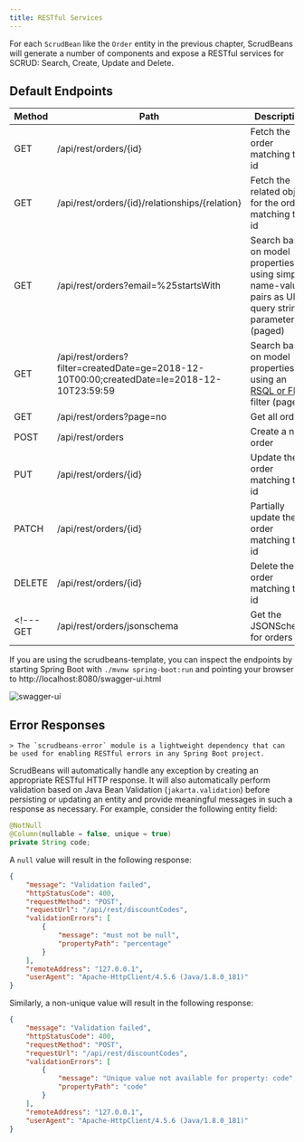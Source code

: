 ```yaml
---
title: RESTful Services
---
```



For each `ScrudBean` like the `Order` entity in the previous chapter, ScrudBeans will generate a number of 
components and expose a RESTful services for SCRUD: Search, Create, Update and Delete.

## Default Endpoints

Method | Path    | Description
------ | ------- | -------------------
GET    | /api/rest/orders/{id} | Fetch the order matching the id
GET    | /api/rest/orders/{id}/relationships/{relation} | Fetch the related object for the order matching the id
GET    | /api/rest/orders?email=%25startsWith | Search based on model properties using simple name-value pairs as URL query string parameters (paged)
GET    | /api/rest/orders?filter=createdDate=ge=2018-12-10T00:00;createdDate=le=2018-12-10T23:59:59 | Search based on model properties using an [RSQL or FIQL](https://manosbatsis.github.io/scrudbeans/docs/rsqlsupport) filter (paged)
GET    | /api/rest/orders?page=no | Get all orders
POST   | /api/rest/orders      | Create a new order
PUT    | /api/rest/orders/{id} | Update the order matching the id
PATCH  | /api/rest/orders/{id} | Partially update the order matching the id
DELETE | /api/rest/orders/{id} | Delete the order matching the id
<!--- GET    | /api/rest/orders/jsonschema | Get the JSONSchema for orders -->

If you are using the scrudbeans-template, you can inspect the endpoints by starting Spring Boot 
with `./mvnw spring-boot:run` and pointing your browser to http://localhost:8080/swagger-ui.html

![swagger-ui](assets/img/swagger-ui-fragment.png)

## Error Responses

	> The `scrudbeans-error` module is a lightweight dependency that can be used for enabling RESTful errors in any Spring Boot project.

ScrudBeans will automatically handle any exception by creating an appropriate RESTful HTTP response.
It will also automatically perform validation based on Java Bean Validation (`jakarta.validation`) before persisting 
or updating an entity and provide meaningful messages in such a response as necessary. For example, consider the 
following entity field:

```java
@NotNull
@Column(nullable = false, unique = true)
private String code;
```

A `null` value will result in the following response:

```json
{
    "message": "Validation failed",
    "httpStatusCode": 400,
    "requestMethod": "POST",
    "requestUrl": "/api/rest/discountCodes",
    "validationErrors": [
        {
            "message": "must not be null",
            "propertyPath": "percentage"
        }
    ],
    "remoteAddress": "127.0.0.1",
    "userAgent": "Apache-HttpClient/4.5.6 (Java/1.8.0_181)"
}

```

Similarly, a non-unique value will result in the following response:

```json
{
    "message": "Validation failed",
    "httpStatusCode": 400,
    "requestMethod": "POST",
    "requestUrl": "/api/rest/discountCodes",
    "validationErrors": [
        {
            "message": "Unique value not available for property: code",
            "propertyPath": "code"
        }
    ],
    "remoteAddress": "127.0.0.1",
    "userAgent": "Apache-HttpClient/4.5.6 (Java/1.8.0_181)"
}
```
